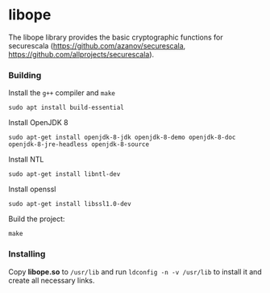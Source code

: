 # libope

The libope library provides the basic cryptographic functions for securescala (https://github.com/azanov/securescala, https://github.com/allprojects/securescala).

### Building

Install the `g++` compiler and `make`

```
sudo apt install build-essential
```

Install OpenJDK 8

```
sudo apt-get install openjdk-8-jdk openjdk-8-demo openjdk-8-doc openjdk-8-jre-headless openjdk-8-source
```

Install NTL

```
sudo apt-get install libntl-dev
```

Install openssl

```
sudo apt-get install libssl1.0-dev
```

Build the project:

```
make
```

### Installing

Copy **libope.so** to `/usr/lib` and run `ldconfig -n -v /usr/lib` to install it and create all necessary links.
